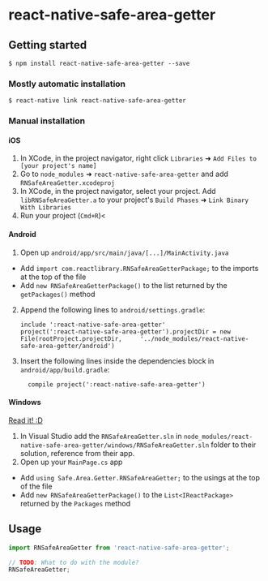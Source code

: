 
# react-native-safe-area-getter

## Getting started

`$ npm install react-native-safe-area-getter --save`

### Mostly automatic installation

`$ react-native link react-native-safe-area-getter`

### Manual installation


#### iOS

1. In XCode, in the project navigator, right click `Libraries` ➜ `Add Files to [your project's name]`
2. Go to `node_modules` ➜ `react-native-safe-area-getter` and add `RNSafeAreaGetter.xcodeproj`
3. In XCode, in the project navigator, select your project. Add `libRNSafeAreaGetter.a` to your project's `Build Phases` ➜ `Link Binary With Libraries`
4. Run your project (`Cmd+R`)<

#### Android

1. Open up `android/app/src/main/java/[...]/MainActivity.java`
  - Add `import com.reactlibrary.RNSafeAreaGetterPackage;` to the imports at the top of the file
  - Add `new RNSafeAreaGetterPackage()` to the list returned by the `getPackages()` method
2. Append the following lines to `android/settings.gradle`:
  	```
  	include ':react-native-safe-area-getter'
  	project(':react-native-safe-area-getter').projectDir = new File(rootProject.projectDir, 	'../node_modules/react-native-safe-area-getter/android')
  	```
3. Insert the following lines inside the dependencies block in `android/app/build.gradle`:
  	```
      compile project(':react-native-safe-area-getter')
  	```

#### Windows
[Read it! :D](https://github.com/ReactWindows/react-native)

1. In Visual Studio add the `RNSafeAreaGetter.sln` in `node_modules/react-native-safe-area-getter/windows/RNSafeAreaGetter.sln` folder to their solution, reference from their app.
2. Open up your `MainPage.cs` app
  - Add `using Safe.Area.Getter.RNSafeAreaGetter;` to the usings at the top of the file
  - Add `new RNSafeAreaGetterPackage()` to the `List<IReactPackage>` returned by the `Packages` method


## Usage
```javascript
import RNSafeAreaGetter from 'react-native-safe-area-getter';

// TODO: What to do with the module?
RNSafeAreaGetter;
```
  
